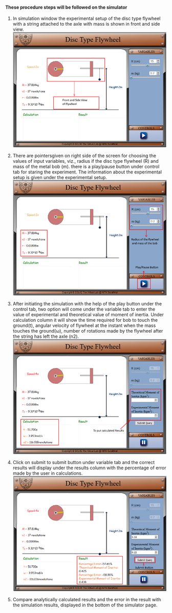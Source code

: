 #### These procedure steps will be followed on the simulator

1. In simulation window the experimental setup of the disc type flywheel with a string attached to the axle with mass is shown in front and side view.
![alt text](images/fly1.png)<br>

2. There are pointersgiven on right side of the screen for choosing the values of input variables, viz., radius if the disc type flywheel (R) and mass of the metal bob (m). there is a play/pause button under control tab for staring the experiment. The information about the experimental setup is given under the experimental setup.
![alt text](images/fly2.png)<br>

3. After initiating the simulation with the help of the play button under the control tab, two option will come under the variable tab to enter the value of experimental and theoretical value of moment of inertia. Under calculation column it will show the time required for bob to touch the ground(t), angular velocity of flywheel at the instant when the mass touches the ground(ω), number of rotations made by the flywheel after the string has left the axle (n2).
![alt text](images/fly3.png)<br>

4. Click on submit to submit button under variable tab and the correct results will display under the results column with the percentage of error made by the user in calculations.<br>
![alt text](images/fly4.png)<br>

5. Compare analytically calculated results and the error in the result with the simulation results, displayed in the bottom of the simulator page.
